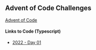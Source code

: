 ## Advent of Code Challenges

[Advent of Code](https://adventofcode.com/)

#### Links to Code (Typescript)
- [2022 - Day 01](./src/day-01.ts)
